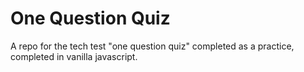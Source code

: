 # One Question Quiz

A repo for the tech test "one question quiz" completed as a practice, completed in vanilla javascript.
